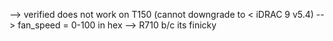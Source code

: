 --> verified does not work on T150 (cannot downgrade to < iDRAC 9 v5.4) --> fan_speed = 0-100 in hex
--> R710 b/c its finicky
